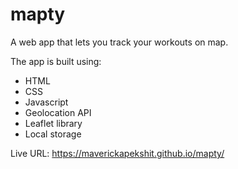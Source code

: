 # mapty

A web app that lets you track your workouts on map.

The app is built using:

- HTML
- CSS
- Javascript
- Geolocation API
- Leaflet library
- Local storage

Live URL: https://maverickapekshit.github.io/mapty/
